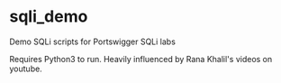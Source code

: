 # sqli_demo
Demo SQLi scripts for Portswigger SQLi labs

Requires Python3 to run. 
Heavily influenced by Rana Khalil's videos on youtube.
